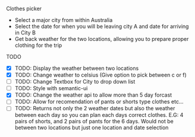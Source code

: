 Clothes picker

- Select a major city from within Australia
- Select the date for when you will be leaving city A and date for arriving in City B
- Get back weather for the two locations, allowing you to prepare proper clothing for the trip

TODO

- [x] TODO: Display the weather between two locations
- [x] TODO: Change weather to celsius (Give option to pick between c or f)
- [ ] TODO: Change Textbox for City to drop down list
- [ ] TODO: Style with semantic-ui
- [x] TODO: Change the weather api to allow more than 5 day forcast
- [ ] TODO: Allow for recomendation of pants or shorts type clothes etc...
- [ ] TODO: Returns not only the 2 weather dates but also the weather between each day so you can plan each days correct clothes. E.G: 4 pairs of shorts, and 2 pairs of pants for the 6 days. Would not be between two locations but just one location and date selection
